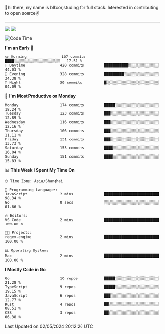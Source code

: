 👋hi there, my name is blkcor,studing for full stack.
Interested in contributing to open source✌️

<hr/>

![](https://github-readme-stats.vercel.app/api?username=blkcor)
<a href="https://github.com/blkcor/github-readme-stats">
    <img align="left" src="https://github-readme-stats.vercel.app/api/top-langs/?username=blkcor&hide=jupyter%20notebook,shaderlab,tex,c%23&langs_count=9" />
</a>


<!--START_SECTION:waka-->
![Code Time](http://img.shields.io/badge/Code%20Time-1%2C040%20hrs%2035%20mins-blue)

**I'm an Early 🐤** 

```text
🌞 Morning                167 commits         ████░░░░░░░░░░░░░░░░░░░░░   17.51 % 
🌆 Daytime                420 commits         ███████████░░░░░░░░░░░░░░   44.03 % 
🌃 Evening                328 commits         █████████░░░░░░░░░░░░░░░░   34.38 % 
🌙 Night                  39 commits          █░░░░░░░░░░░░░░░░░░░░░░░░   04.09 % 
```
📅 **I'm Most Productive on Monday** 

```text
Monday                   174 commits         █████░░░░░░░░░░░░░░░░░░░░   18.24 % 
Tuesday                  123 commits         ███░░░░░░░░░░░░░░░░░░░░░░   12.89 % 
Wednesday                116 commits         ███░░░░░░░░░░░░░░░░░░░░░░   12.16 % 
Thursday                 106 commits         ███░░░░░░░░░░░░░░░░░░░░░░   11.11 % 
Friday                   131 commits         ███░░░░░░░░░░░░░░░░░░░░░░   13.73 % 
Saturday                 153 commits         ████░░░░░░░░░░░░░░░░░░░░░   16.04 % 
Sunday                   151 commits         ████░░░░░░░░░░░░░░░░░░░░░   15.83 % 
```


📊 **This Week I Spent My Time On** 

```text
🕑︎ Time Zone: Asia/Shanghai

💬 Programming Languages: 
JavaScript               2 mins              █████████████████████████   98.34 % 
Go                       0 secs              ░░░░░░░░░░░░░░░░░░░░░░░░░   01.66 % 

🔥 Editors: 
VS Code                  2 mins              █████████████████████████   100.00 % 

🐱‍💻 Projects: 
regex-engine             2 mins              █████████████████████████   100.00 % 

💻 Operating System: 
Mac                      2 mins              █████████████████████████   100.00 % 
```

**I Mostly Code in Go** 

```text
Go                       10 repos            █████░░░░░░░░░░░░░░░░░░░░   21.28 % 
TypeScript               9 repos             █████░░░░░░░░░░░░░░░░░░░░   19.15 % 
JavaScript               6 repos             ███░░░░░░░░░░░░░░░░░░░░░░   12.77 % 
Rust                     4 repos             ██░░░░░░░░░░░░░░░░░░░░░░░   08.51 % 
CSS                      3 repos             ██░░░░░░░░░░░░░░░░░░░░░░░   06.38 % 
```




 Last Updated on 02/05/2024 20:12:26 UTC
<!--END_SECTION:waka-->


